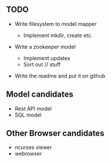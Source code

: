 TODO
----

* Write filesystem to model mapper
   - Implement mkdir, create etc.

* Write a zookeeper model
   - Implement updates
   - Sort out // stuff
* Write the readme and put it on github


Model candidates
----------------

* Rest API model
* SQL model


Other Browser candidates
------------------

* ncurses viewer
* webrowser

